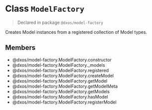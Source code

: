 # Class `ModelFactory`
> Declared in package `@dxos/model-factory`

Creates Model instances from a registered collection of Model types.

## Members
- @dxos/model-factory.ModelFactory.constructor
- @dxos/model-factory.ModelFactory._models
- @dxos/model-factory.ModelFactory.registered
- @dxos/model-factory.ModelFactory.createModel
- @dxos/model-factory.ModelFactory.getModel
- @dxos/model-factory.ModelFactory.getModelMeta
- @dxos/model-factory.ModelFactory.getModels
- @dxos/model-factory.ModelFactory.hasModel
- @dxos/model-factory.ModelFactory.registerModel
